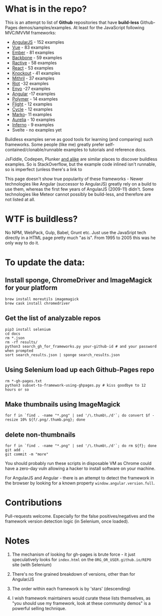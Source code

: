 # What is in the repo?

This is an attempt to list of **Github** repositories that have **build-less** Github-Pages demos/samples/examples. At least for the
JavaScript following MVC/MVVM frameworks:

* [AngularJS](https://paul-hammant.github.io/javascript-frameworks-with-ghpages-demos/#AngularJS) - 152 examples
* [Vue](https://paul-hammant.github.io/javascript-frameworks-with-ghpages-demos/#Vue) - 83 examples
* [Ember](https://paul-hammant.github.io/javascript-frameworks-with-ghpages-demos/#Ember) - 81 examples
* [Backbone](https://paul-hammant.github.io/javascript-frameworks-with-ghpages-demos/#Backbone) - 59 examples
* [Ractive](https://paul-hammant.github.io/javascript-frameworks-with-ghpages-demos/#Ractive) - 58 examples
* [React](https://paul-hammant.github.io/javascript-frameworks-with-ghpages-demos/#React) - 53 examples
* [Knockout](https://paul-hammant.github.io/javascript-frameworks-with-ghpages-demos/#Knockout) - 41 examples
* [Mithril](https://paul-hammant.github.io/javascript-frameworks-with-ghpages-demos/#Mithril) - 37 examples
* [Riot](https://paul-hammant.github.io/javascript-frameworks-with-ghpages-demos/#Riot) -32 examples
* [Enyo](https://paul-hammant.github.io/javascript-frameworks-with-ghpages-demos/#Enyo) -27 examples
* [Angular](https://paul-hammant.github.io/javascript-frameworks-with-ghpages-demos/#Angular) -17 examples
* [Polymer](https://paul-hammant.github.io/javascript-frameworks-with-ghpages-demos/#Polymer) - 14 examples
* [Flight](https://paul-hammant.github.io/javascript-frameworks-with-ghpages-demos/#Flight) - 12 examples
* [Cycle](https://paul-hammant.github.io/javascript-frameworks-with-ghpages-demos/#Cycle) - 12 examples
* [Marko](https://paul-hammant.github.io/javascript-frameworks-with-ghpages-demos/#Marko)- 11 examples
* [Aurelia](https://paul-hammant.github.io/javascript-frameworks-with-ghpages-demos/#Aurelia) - 10 examples
* [Inferno](https://paul-hammant.github.io/javascript-frameworks-with-ghpages-demos/#Inferno) - 9 examples
* Svelte - no examples yet

Buildless examples serve as good tools for learning (and comparing) such frameworks.  Some people (like me) greatly
prefer self-contained/clonable/runnable examples to tutorials and reference docs.

JsFiddle, Codepen, Plunker [and alike](https://www.quora.com/What-are-some-alternatives-to-http-jsfiddle-net) are similar places to discover buildless examples.  So is StackOverflow, but the example code
inlined isn't runnable, so is imperfect (unless there's a link to

This page doesn't show true popularity of these frameworks - Newer technologies like Angular (successor to AngularJS) greatly
rely on a build to use them, whereas the first few years of AngularJS (2009-11) didn't. Some technologies like Meteor cannot possibly
be build-less, and therefore are not listed at all.

# WTF is buildless?

No NPM, WebPack, Gulp, Babel, Grunt etc.  Just use the JavaSript tech directly in a HTML page pretty much "as is". From 1995 to 2005 this was he only way to do it.

# To update the data:

## Install sponge, ChromeDriver and ImageMagick for your platform

```
brew install moreutils imagemagick
brew cask install chromedriver
```

## Get the list of analyzable repos

```
pip3 install selenium
cd docs
rm *.json
rm -rf results/
python3 search_gh_for_frameworks.py your-github-id # and your password when prompted
sort search_results.json | sponge search_results.json
```

## Using Selenium load up each Github-Pages repo

```
rm *-gh-pages.txt
python3 subset-to-framework-using-ghpages.py # kiss goodbye to 12 hours or so
```

## Make thumbnails using ImageMagick

```
for f in `find . -name "*.png" | sed '/\.thumb\./d'`; do convert $f -resize 10% ${f/.png/.thumb.png}; done
```

## delete non-thumbnails

```
for f in `find . -name "*.png" | sed '/\.thumb\./d'`; do rm ${f}; done
git add .
git commit -m "more"
```

You should probably run these scripts in disposable VM as Chrome could have a zero-day vuln allowing a hacker to install software on your machine.

For AngularJS and Angular - there is an attempt to detect the framework in the browser by looking for a known property `window.angular.version.full`.

# Contributions

Pull-requests welcome. Especially for the false positives/negatives and the framework version detection logic (in Selenium, once loaded).

# Notes

1. The mechanism of looking for gh-pages is brute force - it just speculatively looks for `index.html` on the `ORG_OR_USER.github.io/REPO` site (with Selenium)

2. There's no fine grained breakdown of versions, other than for Angular/JS

3. The order within each framework is by 'stars' (descending)

4. I wish framework maintainers would curate these lists themselves, as "you should use my framework, look at these community demos" is a powerful selling technique.

